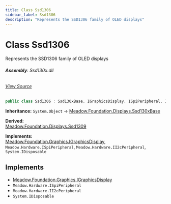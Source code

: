 ```yaml
---
title: Class Ssd1306
sidebar_label: Ssd1306
description: "Represents the SSD1306 family of OLED displays"
---
```

# Class Ssd1306
Represents the SSD1306 family of OLED displays

###### **Assembly**: Ssd130x.dll
###### [View Source](https://github.com/WildernessLabs/Meadow.Foundation.git/blob/develop/Source/Meadow.Foundation.Peripherals/Displays.Ssd130x/Driver/Drivers/Ssd1306.cs#L9)
```csharp title="Declaration"
public class Ssd1306 : Ssd130xBase, IGraphicsDisplay, ISpiPeripheral, II2cPeripheral, IDisposable
```
**Inheritance:** `System.Object` -> [Meadow.Foundation.Displays.Ssd130xBase](../Meadow.Foundation.Displays/Ssd130xBase)

**Derived:**  
[Meadow.Foundation.Displays.Ssd1309](../Meadow.Foundation.Displays/Ssd1309)

**Implements:**  
[Meadow.Foundation.Graphics.IGraphicsDisplay](../Meadow.Foundation.Graphics/IGraphicsDisplay), `Meadow.Hardware.ISpiPeripheral`, `Meadow.Hardware.II2cPeripheral`, `System.IDisposable`


## Implements

* [Meadow.Foundation.Graphics.IGraphicsDisplay](../Meadow.Foundation.Graphics/IGraphicsDisplay)
* `Meadow.Hardware.ISpiPeripheral`
* `Meadow.Hardware.II2cPeripheral`
* `System.IDisposable`
